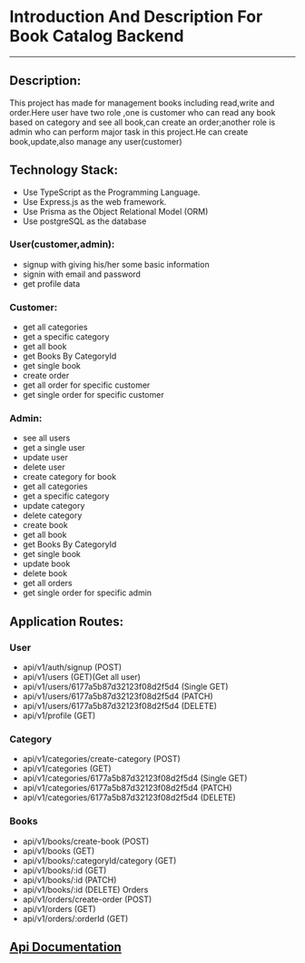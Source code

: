 # Introduction And Description For Book Catalog Backend

---

## Description:

This project has made for management books including read,write and order.Here user have two role ,one is customer who can read any book based on category and see all book,can create an order;another role is admin who can perform major task in this project.He can create book,update,also manage any user(customer)

## Technology Stack:

- Use TypeScript as the Programming Language.
- Use Express.js as the web framework.
- Use Prisma as the Object Relational Model (ORM)
- Use postgreSQL as the database

### User(customer,admin):

- signup with giving his/her some basic information
- signin with email and password
- get profile data

### Customer:

- get all categories
- get a specific category
- get all book
- get Books By CategoryId
- get single book
- create order
- get all order for specific customer
- get single order for specific customer

### Admin:

- see all users
- get a single user
- update user
- delete user
- create category for book
- get all categories
- get a specific category
- update category
- delete category
- create book
- get all book
- get Books By CategoryId
- get single book
- update book
- delete book
- get all orders
- get single order for specific admin

## Application Routes:

### User

- api/v1/auth/signup (POST)
- api/v1/users (GET)(Get all user)
- api/v1/users/6177a5b87d32123f08d2f5d4 (Single GET)
- api/v1/users/6177a5b87d32123f08d2f5d4 (PATCH)
- api/v1/users/6177a5b87d32123f08d2f5d4 (DELETE)
- api/v1/profile (GET)

### Category

- api/v1/categories/create-category (POST)
- api/v1/categories (GET)
- api/v1/categories/6177a5b87d32123f08d2f5d4 (Single GET)
- api/v1/categories/6177a5b87d32123f08d2f5d4 (PATCH)
- api/v1/categories/6177a5b87d32123f08d2f5d4 (DELETE)

### Books

- api/v1/books/create-book (POST)
- api/v1/books (GET)
- api/v1/books/:categoryId/category (GET)
- api/v1/books/:id (GET)
- api/v1/books/:id (PATCH)
- api/v1/books/:id (DELETE)
  Orders
- api/v1/orders/create-order (POST)
- api/v1/orders (GET)
- api/v1/orders/:orderId (GET)

## [Api Documentation](https://documenter.getpostman.com/view/26339421/2s9Y5ctzu6)
